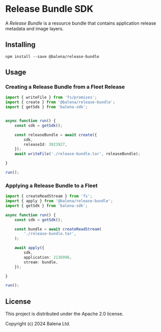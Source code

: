 # Release Bundle SDK

A *Release Bundle* is a resource bundle that contains application release metadata and image layers. 

## Installing

```shell
npm install --save @balena/release-bundle
```

## Usage

### Creating a Release Bundle from a Fleet Release

```typescript
import { writeFile } from 'fs/promises';
import { create } from '@balena/release-bundle';
import { getSdk } from 'balena-sdk';


async function run() {
    const sdk = getSdk();

    const releaseBundle = await create({
        sdk,
        releaseId: 3023927,
    });
    await writeFile('./release-bundle.tar', releaseBundle);

}

run();

```

### Applying a Release Bundle to a Fleet

```typescript
import { createReadStream } from 'fs';
import { apply } from '@balena/release-bundle';
import { getSdk } from 'balena-sdk';

async function run() {
    const sdk = getSdk();

    const bundle = await createReadStream(
        './release-bundle.tar',
    );

    await apply({
        sdk,
        application: 2136996,
        stream: bundle,
    });

}

run();

```


## License

This project is distributed under the Apache 2.0 license.

Copyright (c) 2024 Balena Ltd.